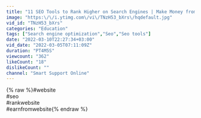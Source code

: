 ```yaml
---
title: "11 SEO Tools to Rank Higher on Search Engines | Make Money from websites | Review by Smart Support"
image: "https:\/\/i.ytimg.com\/vi\/TNzH53_bXrs\/hqdefault.jpg"
vid_id: "TNzH53_bXrs"
categories: "Education"
tags: ["Search engine optimization","Seo","Seo tools"]
date: "2022-03-10T22:27:34+03:00"
vid_date: "2022-03-05T07:11:09Z"
duration: "PT4M5S"
viewcount: "362"
likeCount: "18"
dislikeCount: ""
channel: "Smart Support Online"
---
```

{% raw %}#website<br />#seo<br />#rankwebsite<br />#earnfromwebsite{% endraw %}
